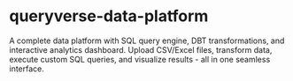 # queryverse-data-platform
 A complete data platform with SQL query engine, DBT transformations, and interactive analytics dashboard.  Upload CSV/Excel files, transform data, execute custom SQL queries, and visualize results - all in one seamless interface.
